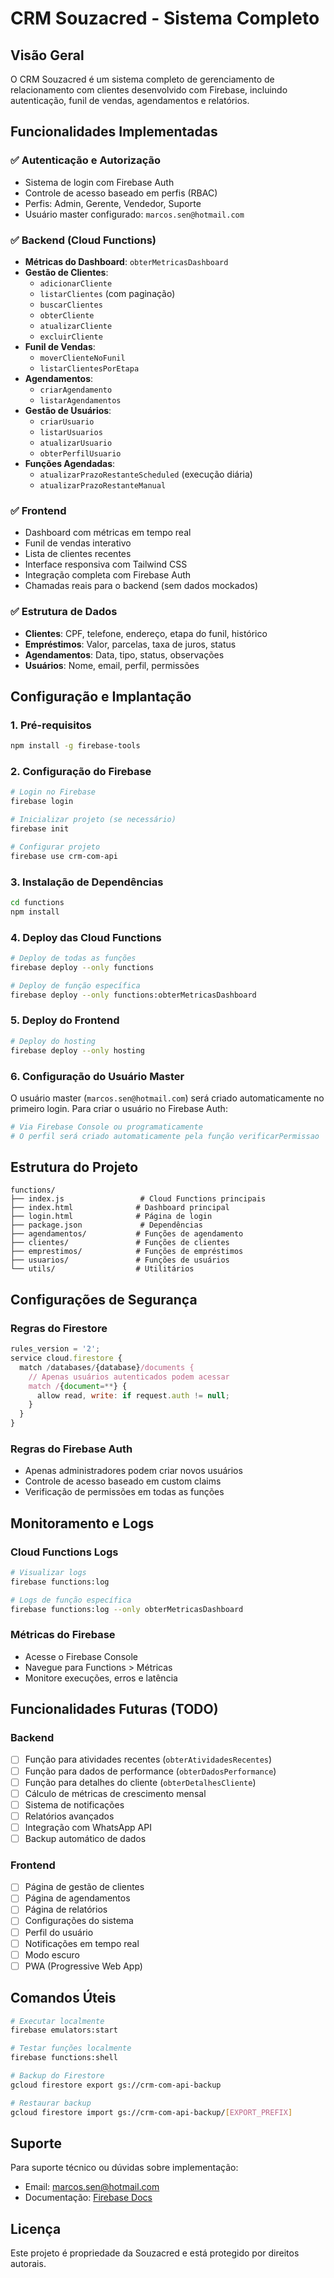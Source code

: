 # CRM Souzacred - Sistema Completo

## Visão Geral

O CRM Souzacred é um sistema completo de gerenciamento de relacionamento com clientes desenvolvido com Firebase, incluindo autenticação, funil de vendas, agendamentos e relatórios.

## Funcionalidades Implementadas

### ✅ Autenticação e Autorização
- Sistema de login com Firebase Auth
- Controle de acesso baseado em perfis (RBAC)
- Perfis: Admin, Gerente, Vendedor, Suporte
- Usuário master configurado: `marcos.sen@hotmail.com`

### ✅ Backend (Cloud Functions)
- **Métricas do Dashboard**: `obterMetricasDashboard`
- **Gestão de Clientes**: 
  - `adicionarCliente`
  - `listarClientes` (com paginação)
  - `buscarClientes`
  - `obterCliente`
  - `atualizarCliente`
  - `excluirCliente`
- **Funil de Vendas**:
  - `moverClienteNoFunil`
  - `listarClientesPorEtapa`
- **Agendamentos**:
  - `criarAgendamento`
  - `listarAgendamentos`
- **Gestão de Usuários**:
  - `criarUsuario`
  - `listarUsuarios`
  - `atualizarUsuario`
  - `obterPerfilUsuario`
- **Funções Agendadas**:
  - `atualizarPrazoRestanteScheduled` (execução diária)
  - `atualizarPrazoRestanteManual`

### ✅ Frontend
- Dashboard com métricas em tempo real
- Funil de vendas interativo
- Lista de clientes recentes
- Interface responsiva com Tailwind CSS
- Integração completa com Firebase Auth
- Chamadas reais para o backend (sem dados mockados)

### ✅ Estrutura de Dados
- **Clientes**: CPF, telefone, endereço, etapa do funil, histórico
- **Empréstimos**: Valor, parcelas, taxa de juros, status
- **Agendamentos**: Data, tipo, status, observações
- **Usuários**: Nome, email, perfil, permissões

## Configuração e Implantação

### 1. Pré-requisitos
```bash
npm install -g firebase-tools
```

### 2. Configuração do Firebase
```bash
# Login no Firebase
firebase login

# Inicializar projeto (se necessário)
firebase init

# Configurar projeto
firebase use crm-com-api
```

### 3. Instalação de Dependências
```bash
cd functions
npm install
```

### 4. Deploy das Cloud Functions
```bash
# Deploy de todas as funções
firebase deploy --only functions

# Deploy de função específica
firebase deploy --only functions:obterMetricasDashboard
```

### 5. Deploy do Frontend
```bash
# Deploy do hosting
firebase deploy --only hosting
```

### 6. Configuração do Usuário Master
O usuário master (`marcos.sen@hotmail.com`) será criado automaticamente no primeiro login. Para criar o usuário no Firebase Auth:

```bash
# Via Firebase Console ou programaticamente
# O perfil será criado automaticamente pela função verificarPermissao
```

## Estrutura do Projeto

```
functions/
├── index.js                 # Cloud Functions principais
├── index.html              # Dashboard principal
├── login.html              # Página de login
├── package.json             # Dependências
├── agendamentos/           # Funções de agendamento
├── clientes/               # Funções de clientes
├── emprestimos/            # Funções de empréstimos
├── usuarios/               # Funções de usuários
└── utils/                  # Utilitários
```

## Configurações de Segurança

### Regras do Firestore
```javascript
rules_version = '2';
service cloud.firestore {
  match /databases/{database}/documents {
    // Apenas usuários autenticados podem acessar
    match /{document=**} {
      allow read, write: if request.auth != null;
    }
  }
}
```

### Regras do Firebase Auth
- Apenas administradores podem criar novos usuários
- Controle de acesso baseado em custom claims
- Verificação de permissões em todas as funções

## Monitoramento e Logs

### Cloud Functions Logs
```bash
# Visualizar logs
firebase functions:log

# Logs de função específica
firebase functions:log --only obterMetricasDashboard
```

### Métricas do Firebase
- Acesse o Firebase Console
- Navegue para Functions > Métricas
- Monitore execuções, erros e latência

## Funcionalidades Futuras (TODO)

### Backend
- [ ] Função para atividades recentes (`obterAtividadesRecentes`)
- [ ] Função para dados de performance (`obterDadosPerformance`)
- [ ] Função para detalhes do cliente (`obterDetalhesCliente`)
- [ ] Cálculo de métricas de crescimento mensal
- [ ] Sistema de notificações
- [ ] Relatórios avançados
- [ ] Integração com WhatsApp API
- [ ] Backup automático de dados

### Frontend
- [ ] Página de gestão de clientes
- [ ] Página de agendamentos
- [ ] Página de relatórios
- [ ] Configurações do sistema
- [ ] Perfil do usuário
- [ ] Notificações em tempo real
- [ ] Modo escuro
- [ ] PWA (Progressive Web App)

## Comandos Úteis

```bash
# Executar localmente
firebase emulators:start

# Testar funções localmente
firebase functions:shell

# Backup do Firestore
gcloud firestore export gs://crm-com-api-backup

# Restaurar backup
gcloud firestore import gs://crm-com-api-backup/[EXPORT_PREFIX]
```

## Suporte

Para suporte técnico ou dúvidas sobre implementação:
- Email: marcos.sen@hotmail.com
- Documentação: [Firebase Docs](https://firebase.google.com/docs)

## Licença

Este projeto é propriedade da Souzacred e está protegido por direitos autorais.